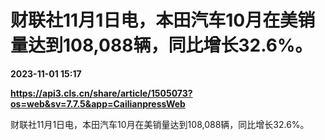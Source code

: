 # 财联社11月1日电，本田汽车10月在美销量达到108,088辆，同比增长32.6%。

**2023-11-01 15:17**

**https://api3.cls.cn/share/article/1505073?os=web&sv=7.7.5&app=CailianpressWeb**

财联社11月1日电，本田汽车10月在美销量达到108,088辆，同比增长32.6%。